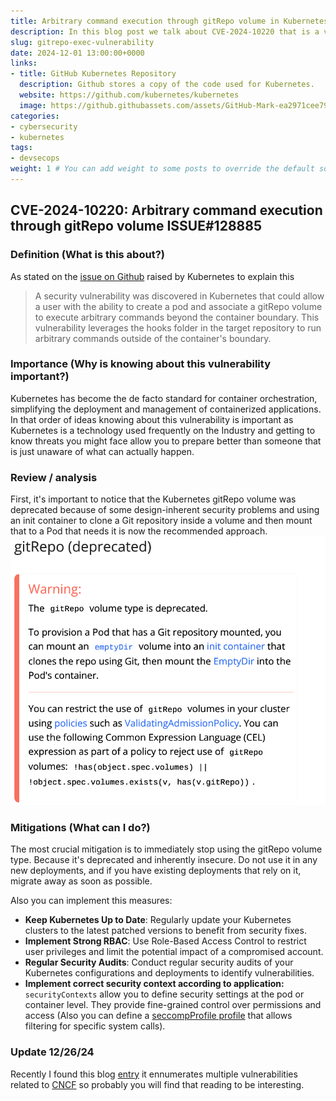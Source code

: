 ```yaml
---
title: Arbitrary command execution through gitRepo volume in Kubernetes
description: In this blog post we talk about CVE-2024-10220 that is a vulnerability discovered in Kubernetes.
slug: gitrepo-exec-vulnerability
date: 2024-12-01 13:00:00+0000
links:
- title: GitHub Kubernetes Repository
  description: Github stores a copy of the code used for Kubernetes.
  website: https://github.com/kubernetes/kubernetes
  image: https://github.githubassets.com/assets/GitHub-Mark-ea2971cee799.png
categories:
- cybersecurity
- kubernetes
tags:
- devsecops
weight: 1 # You can add weight to some posts to override the default sorting (date descending)
---
```


## CVE-2024-10220: Arbitrary command execution through gitRepo volume ISSUE#128885

### Definition (What is this about?)

As stated on the [issue on Github](https://github.com/kubernetes/kubernetes/issues/128885) raised by Kubernetes to explain this  
> A security vulnerability was discovered in Kubernetes that could allow a user with the ability to create a pod and associate a gitRepo volume to execute arbitrary commands beyond the container boundary. This vulnerability leverages the hooks folder in the target repository to run arbitrary commands outside of the container's boundary.

### Importance (Why is knowing about this vulnerability important?)

Kubernetes has become the de facto standard for container orchestration, simplifying the deployment and management of containerized applications. In that order of ideas knowing about this vulnerability is important as Kubernetes is a technology used frequently on the Industry and getting to know threats you might face allow you to prepare better than someone that is just unaware of what can actually happen.

### Review / analysis

First, it's important to notice that the Kubernetes gitRepo volume was deprecated because of some design-inherent security problems and using an init container to clone a Git repository inside a volume and then mount that to a Pod that needs it is now the recommended approach. ![Git Repo ](docs-1.png)

### Mitigations (What can I do?)

The most crucial mitigation is to immediately stop using the gitRepo volume type. Because it's deprecated and inherently insecure. Do not use it in any new deployments, and if you have existing deployments that rely on it, migrate away as soon as possible.

Also you can implement this measures:

* **Keep Kubernetes Up to Date**: Regularly update your Kubernetes clusters to the latest patched versions to benefit from security fixes.
* **Implement Strong RBAC**: Use Role-Based Access Control to restrict user privileges and limit the potential impact of a compromised account.
* **Regular Security Audits**: Conduct regular security audits of your Kubernetes configurations and deployments to identify vulnerabilities.
* **Implement correct security context according to application:** ```securityContexts``` allow you to define security settings at the pod or container level.  They provide fine-grained control over permissions and access (Also you can define a [seccompProfile profile](https://kubernetes.io/docs/tutorials/security/seccomp/) that allows filtering for specific system calls).

### Update 12/26/24

Recently I found this blog [entry](https://www.armosec.io/blog/kubernetes-cloud-native-cves-2024/#:~:text=Description%3A%20A%20security%20flaw%20in,by%20associating%20a%20gitRepo%20volume) it ennumerates multiple vulnerabilities related to [CNCF](https://cncf.io) so probably you will find that reading to be interesting.
